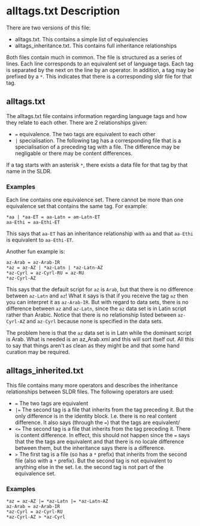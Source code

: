 # alltags.txt Description

There are two versions of this file:

* alltags.txt. This contains a simple list of equivalencies
* alltags_inheritance.txt. This contains full inheritance relationships

Both files contain much in common. The file is structured as a series of
lines. Each line corresponds to an equivalent set of language tags. Each
tag is separated by the next on the line by an operator. In addition, a tag
may be prefixed by a `*`. This indicates that there is a corresponding
sldr file for that tag.

## alltags.txt

The alltags.txt file contains information regarding language tags and how they
relate to each other. There are 2 relationships given:

* `=` equivalence. The two tags are equivalent to each other
* `|` specialisation. The following tag has a corresponding file that is
a specialisation of a preceding tag with a file. The difference may be
negligable or there may be content differences.

If a tag starts with an asterisk `*`, there exists a data file for that tag by
that name in the SLDR.

### Examples
Each line contains one equivalence set. There cannot be more than one equivalence
set that contains the same tag. For example:

```
*aa | *aa-ET = aa-Latn = am-Latn-ET
aa-Ethi = aa-Ethi-ET
```

This says that `aa-ET` has an inheritance relationship with `aa` and that
`aa-Ethi` is equivalent to `aa-Ethi-ET`.

Another fun example is:

```
az-Arab = az-Arab-IR
*az = az-AZ | *az-Latn | *az-Latn-AZ
*az-Cyrl = az-Cyrl-RU = az-RU
*az-Cyrl-AZ
```

This says that the default script for `az` is `Arab`, but that there is no difference
between `az-Latn` and `az`! What it says is that if you receive the tag `az` then
you can interpret it as `az-Arab-IR`. But with regard to data sets, there is no
difference between `az` and `az-Latn`, since the `az` data set is in Latin script
rather than Arabic. Notice that there is no relationship listed between
`az-Cyrl-AZ` and `az-Cyrl` because none is specified in the data sets.

The problem here is that the `az` data set is in
Latn while the dominant script is Arab. What is needed is an az_Arab.xml and
this will sort itself out. All this to say that things aren't as clean as they
might be and that some hand curation may be required.

## alltags_inherited.txt

This file contains many more operators and describes the inheritance
relationships between SLDR files. The following operators are used:

* `=` The two tags are equivalent
* `|=` The second tag is a file that inherits from the tag preceding it. But the only difference is in the identity block. I.e. there is no real content difference. It also says (through the `=`) that the tags are equivalent/
* `<=` The second tag is a file that inherits from the tag preceding it. There is content difference. In effect, this should not happen since the `=` says that the the tags are equivalent and that there is no locale difference between them, but the inheritance says there is a difference.
* `>` The first tag is a file (so has a `*` prefix) that inherits from the second file (also with a `*` prefix). But the second tag is not equivalent to anything else in the set. I.e. the second tag is not part of the equivalence set.

### Examples

```
*az = az-AZ |= *az-Latn |= *az-Latn-AZ
az-Arab = az-Arab-IR
*az-Cyrl = az-Cyrl-RU
*az-Cyrl-AZ > *az-Cyrl
```

